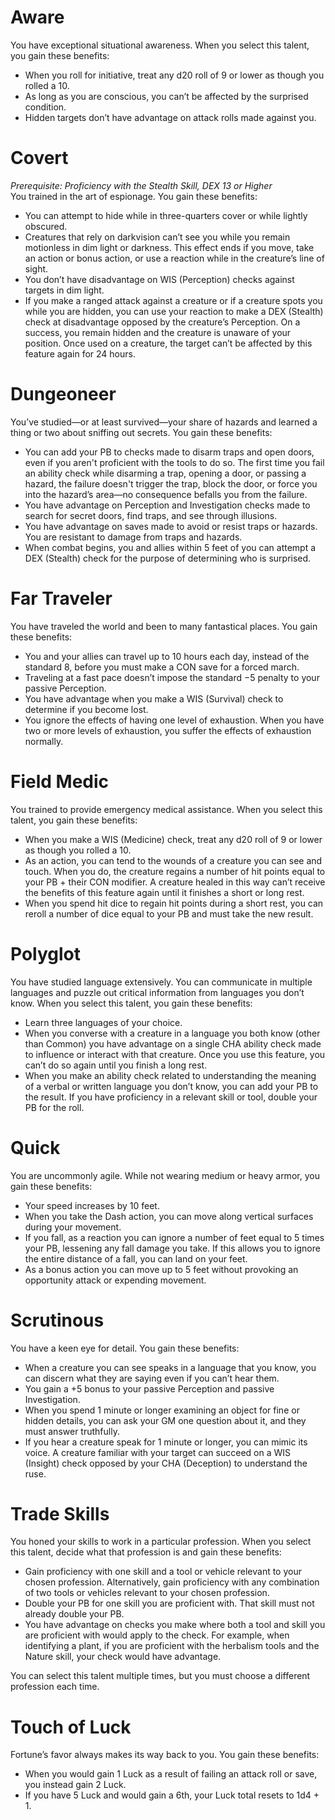 # Aware
You have exceptional situational awareness. When you select this talent, you gain these benefits:
* When you roll for initiative, treat any d20 roll of 9 or lower as though you rolled a 10.
* As long as you are conscious, you can’t be affected by the surprised condition.
* Hidden targets don’t have advantage on attack rolls made against you.
# Covert
*Prerequisite: Proficiency with the Stealth Skill, DEX 13 or Higher*  
You trained in the art of espionage. You gain these benefits:
* You can attempt to hide while in three-quarters cover or while lightly obscured.
* Creatures that rely on darkvision can’t see you while you remain motionless in dim light or darkness. This effect ends if you move, take an action or bonus action, or use a reaction while in the creature’s line of sight.
* You don’t have disadvantage on WIS (Perception) checks against targets in dim light.
* If you make a ranged attack against a creature or if a creature spots you while you are hidden, you can use your reaction to make a DEX (Stealth) check at disadvantage opposed by the creature’s Perception. On a success, you remain hidden and the creature is unaware of your position. Once used on a creature, the target can’t be affected by this feature again for 24 hours.
# Dungeoneer
You’ve studied—or at least survived—your share of hazards and learned a thing or two about sniffing out secrets. You gain these benefits:
* You can add your PB to checks made to disarm traps and open doors, even if you aren't proficient with the tools to do so. The first time you fail an ability check while disarming a trap, opening a door, or passing a hazard, the failure doesn't trigger the trap, block the door, or force you into the hazard’s area—no consequence befalls you from the failure.
* You have advantage on Perception and Investigation checks made to search for secret doors, find traps, and see through illusions.
* You have advantage on saves made to avoid or resist traps or hazards. You are resistant to damage from traps and hazards.
* When combat begins, you and allies within 5 feet of you can attempt a DEX (Stealth) check for the purpose of determining who is surprised.
# Far Traveler
You have traveled the world and been to many fantastical places. You gain these benefits:
* You and your allies can travel up to 10 hours each day, instead of the standard 8, before you must make a CON save for a forced march.
* Traveling at a fast pace doesn’t impose the standard −5 penalty to your passive Perception.
* You have advantage when you make a WIS (Survival) check to determine if you become lost.
* You ignore the effects of having one level of exhaustion. When you have two or more levels of exhaustion, you suffer the effects of exhaustion normally.
# Field Medic
You trained to provide emergency medical assistance.
When you select this talent, you gain these benefits:
* When you make a WIS (Medicine) check, treat any d20 roll of 9 or lower as though you rolled a 10.
* As an action, you can tend to the wounds of a creature you can see and touch. When you do, the creature regains a number of hit points equal to your PB + their CON modifier. A creature healed in this way can’t receive the benefits of this feature again until it finishes a short or long rest.
* When you spend hit dice to regain hit points during a short rest, you can reroll a number of dice equal to your PB and must take the new result.
# Polyglot
You have studied language extensively. You can communicate in multiple languages and puzzle out critical information from languages you don’t know. When you select this talent, you gain these benefits:
* Learn three languages of your choice.
* When you converse with a creature in a language you both know (other than Common) you have advantage on a single CHA ability check made to influence or interact with that creature. Once you use this feature, you can’t do so again until you finish a long rest.
* When you make an ability check related to understanding the meaning of a verbal or written language you don’t know, you can add your PB to the result. If you have proficiency in a relevant skill or tool, double your PB for the roll.
# Quick
You are uncommonly agile. While not wearing medium or heavy armor, you gain these benefits:
* Your speed increases by 10 feet.
* When you take the Dash action, you can move along vertical surfaces during your movement.
* If you fall, as a reaction you can ignore a number of feet equal to 5 times your PB, lessening any fall damage you take. If this allows you to ignore the entire distance of a fall, you can land on your feet.
* As a bonus action you can move up to 5 feet without provoking an opportunity attack or expending movement.
# Scrutinous
You have a keen eye for detail. You gain these benefits:
* When a creature you can see speaks in a language that you know, you can discern what they are saying even if you can’t hear them.
* You gain a +5 bonus to your passive Perception and passive Investigation.
* When you spend 1 minute or longer examining an object for fine or hidden details, you can ask your GM one question about it, and they must answer truthfully.
* If you hear a creature speak for 1 minute or longer, you can mimic its voice. A creature familiar with your target can succeed on a WIS (Insight) check opposed by your CHA (Deception) to understand the ruse.
# Trade Skills
You honed your skills to work in a particular profession. When you select this talent, decide what that profession is and gain these benefits:
* Gain proficiency with one skill and a tool or vehicle relevant to your chosen profession. Alternatively, gain proficiency with any combination of two tools or vehicles relevant to your chosen profession.
* Double your PB for one skill you are proficient with. That skill must not already double your PB.
* You have advantage on checks you make where both a tool and skill you are proficient with would apply to the check. For example, when identifying a plant, if you are proficient with the herbalism tools and the Nature skill, your check would have advantage.

You can select this talent multiple times, but you must choose a different profession each time.
# Touch of Luck
Fortune’s favor always makes its way back to you. You gain these benefits:
* When you would gain 1 Luck as a result of failing an attack roll or save, you instead gain 2 Luck.
* If you have 5 Luck and would gain a 6th, your Luck total resets to 1d4 + 1.